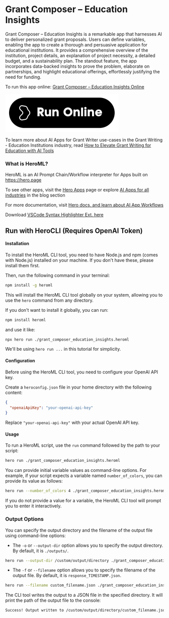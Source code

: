 # Grant Composer – Education Insights

Grant Composer – Education Insights is a remarkable app that harnesses AI to deliver personalized grant proposals. Users can define variables, enabling the app to create a thorough and persuasive application for educational institutions. It provides a comprehensive overview of the institution, project details, an explanation of project necessity, a detailed budget, and a sustainability plan. The standout feature, the app incorporates data-backed insights to prove the problem, elaborate on partnerships, and highlight educational offerings, effortlessly justifying the need for funding.

To run this app online: [Grant Composer – Education Insights Online](https://hero.page/app/grant-composer-education-insights-educational-grant-proposals-with-data-driven-insights/YAIPFKJ0v3ft0TMa0sUK)

[![Run Grant Composer – Education Insights Online](/assets/run.svg)](https://hero.page/app/grant-composer-education-insights-educational-grant-proposals-with-data-driven-insights/YAIPFKJ0v3ft0TMa0sUK)

To learn more about AI Apps for Grant Writer use-cases in the Grant Writing - Education Institutions industry, read [How to Elevate Grant Writing for Education with AI Tools](https://hero.page/blog/ai/grant-writing-education-institutions/how-to-elevate-grant-writing-for-education-with-ai-tools/170911)

### What is HeroML?
HeroML is an AI Prompt Chain/Workflow interpreter for Apps built on https://hero.page 

To see other apps, visit the [Hero Apps](https://hero.page/apps) page or explore [AI Apps for all industries](https://hero.page/blog) in the blog section

For more documentation, visit [Hero docs, and learn about AI App Workflows](https://hero.page/tutorials/introduction-to-heroml)

Download [VSCode Syntax Highlighter Ext. here](https://marketplace.visualstudio.com/items?itemName=hero-page.heroml)

## Run with HeroCLI (Requires OpenAI Token)

#### Installation

To install the HeroML CLI tool, you need to have Node.js and npm (comes with Node.js) installed on your machine. If you don't have these, please install them first. 

Then, run the following command in your terminal:

```bash
npm install -g heroml
```

This will install the HeroML CLI tool globally on your system, allowing you to use the `hero` command from any directory.

If you don't want to install it globally, you can run:

```bash
npm install heroml
```

and use it like:

```bash
npx hero run ./grant_composer_education_insights.heroml
```

We'll be using `hero run ...` in this tutorial for simplicity.

#### Configuration

Before using the HeroML CLI tool, you need to configure your OpenAI API key. 

Create a `heroconfig.json` file in your home directory with the following content:

```json
{
  "openaiApiKey": "your-openai-api-key"
}
```

Replace `"your-openai-api-key"` with your actual OpenAI API key.

#### Usage

To run a HeroML script, use the `run` command followed by the path to your script:

```bash
hero run ./grant_composer_education_insights.heroml
```

You can provide initial variable values as command-line options. For example, if your script expects a variable named `number_of_colors`, you can provide its value as follows:

```bash
hero run --number_of_colors 4 ./grant_composer_education_insights.heroml
```

If you do not provide a value for a variable, the HeroML CLI tool will prompt you to enter it interactively.

### Output Options

You can specify the output directory and the filename of the output file using command-line options:

- The `-o` or `--output-dir` option allows you to specify the output directory. By default, it is `./outputs/`.

```bash
hero run --output-dir /custom/output/directory ./grant_composer_education_insights.heroml
```

- The `-f` or `--filename` option allows you to specify the filename of the output file. By default, it is `response_TIMESTAMP.json`.

```bash
hero run --filename custom_filename.json ./grant_composer_education_insights.heroml
```

The CLI tool writes the output to a JSON file in the specified directory. It will print the path of the output file to the console:

```bash
Success! Output written to /custom/output/directory/custom_filename.json
```

